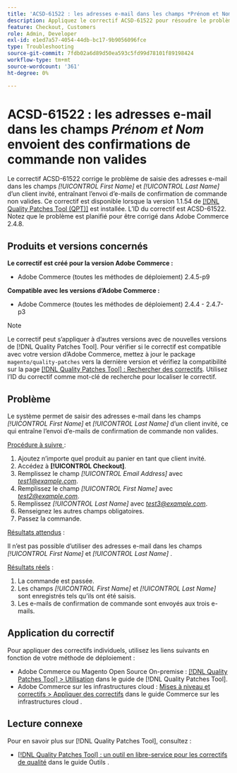 ```yaml
---
title: 'ACSD-61522 : les adresses e-mail dans les champs *Prénom et Nom* envoient des confirmations de commande non valides'
description: Appliquez le correctif ACSD-61522 pour résoudre le problème d’Adobe Commerce en raison duquel il est possible de saisir des adresses e-mail dans les champs *[!UICONTROL First Name]* et *[!UICONTROL Last Name]* d’un client invité, ce qui entraîne l’envoi d’e-mails de confirmation de commande non valides.
feature: Checkout, Customers
role: Admin, Developer
exl-id: e1ed7a57-4054-44db-bc17-9b9056096fce
type: Troubleshooting
source-git-commit: 7fdb02a6d89d50ea593c5fd99d78101f89198424
workflow-type: tm+mt
source-wordcount: '361'
ht-degree: 0%

---
```


# ACSD-61522 : les adresses e-mail dans les champs *Prénom et Nom* envoient des confirmations de commande non valides

Le correctif ACSD-61522 corrige le problème de saisie des adresses e-mail dans les champs *[!UICONTROL First Name]* et *[!UICONTROL Last Name]* d’un client invité, entraînant l’envoi d’e-mails de confirmation de commande non valides. Ce correctif est disponible lorsque la version 1.1.54 de [[!DNL Quality Patches Tool (QPT)]](/help/tools/quality-patches-tool/quality-patches-tool-to-self-serve-quality-patches.md) est installée. L’ID du correctif est ACSD-61522. Notez que le problème est planifié pour être corrigé dans Adobe Commerce 2.4.8.

## Produits et versions concernés

**Le correctif est créé pour la version Adobe Commerce :**

* Adobe Commerce (toutes les méthodes de déploiement) 2.4.5-p9

**Compatible avec les versions d’Adobe Commerce :**

* Adobe Commerce (toutes les méthodes de déploiement) 2.4.4 - 2.4.7-p3

>[!NOTE]
>
>Le correctif peut s’appliquer à d’autres versions avec de nouvelles versions de [!DNL Quality Patches Tool]. Pour vérifier si le correctif est compatible avec votre version d’Adobe Commerce, mettez à jour le package `magento/quality-patches` vers la dernière version et vérifiez la compatibilité sur la page [[!DNL Quality Patches Tool] : Rechercher des correctifs](https://experienceleague.adobe.com/tools/commerce-quality-patches/index.html). Utilisez l’ID du correctif comme mot-clé de recherche pour localiser le correctif.

## Problème

Le système permet de saisir des adresses e-mail dans les champs *[!UICONTROL First Name]* et *[!UICONTROL Last Name]* d’un client invité, ce qui entraîne l’envoi d’e-mails de confirmation de commande non valides.

<u>Procédure à suivre </u> :

1. Ajoutez n’importe quel produit au panier en tant que client invité.
1. Accédez à **[!UICONTROL Checkout]**.
1. Remplissez le champ *[!UICONTROL Email Address]* avec *test1@example.com*.
1. Remplissez le champ *[!UICONTROL First Name]* avec *<test2@example.com>*.
1. Remplissez *[!UICONTROL Last Name]* avec *<test3@example.com>*.
1. Renseignez les autres champs obligatoires.
1. Passez la commande.

<u>Résultats attendus</u> :

Il n’est pas possible d’utiliser des adresses e-mail dans les champs *[!UICONTROL First Name]* et *[!UICONTROL Last Name]* .

<u>Résultats réels</u> :

1. La commande est passée.
1. Les champs *[!UICONTROL First Name]* et *[!UICONTROL Last Name]* sont enregistrés tels qu’ils ont été saisis.
1. Les e-mails de confirmation de commande sont envoyés aux trois e-mails.

## Application du correctif

Pour appliquer des correctifs individuels, utilisez les liens suivants en fonction de votre méthode de déploiement :

* Adobe Commerce ou Magento Open Source On-premise : [[!DNL Quality Patches Tool] > Utilisation](/help/tools/quality-patches-tool/usage.md) dans le guide de [!DNL Quality Patches Tool].
* Adobe Commerce sur les infrastructures cloud : [Mises à niveau et correctifs > Appliquer des correctifs](https://experienceleague.adobe.com/docs/commerce-cloud-service/user-guide/develop/upgrade/apply-patches.html) dans le guide Commerce sur les infrastructures cloud .

## Lecture connexe

Pour en savoir plus sur [!DNL Quality Patches Tool], consultez :

* [[!DNL Quality Patches Tool] : un outil en libre-service pour les correctifs de qualité](/help/tools/quality-patches-tool/quality-patches-tool-to-self-serve-quality-patches.md) dans le guide Outils .
